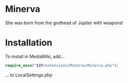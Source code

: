 Minerva
=======

 She was born from the godhead of Jupiter with weapons!
 
Installation
============

To install in MediaWiki, add...
```php
require_once("$IP/extensions/Minerva/Minerva.php");
```
... to LocalSettings.php
